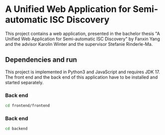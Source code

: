 # A Unified Web Application for Semi-automatic ISC Discovery
This project contains a web application, presented in the bachelor thesis "A Unified Web Application for Semi-automatic ISC Discovery" by Fanxin Yang and the advisor Karolin Winter and the supervisor Stefanie Rinderle-Ma.


## Dependencies and run
This project is implemented in Python3 and JavaScript and requires JDK 17. The front end and the back end of this application have to be installed and started separately.

### Back end
```sh
cd frontend/frontend
```
### Back end
```sh
cd backend
```
